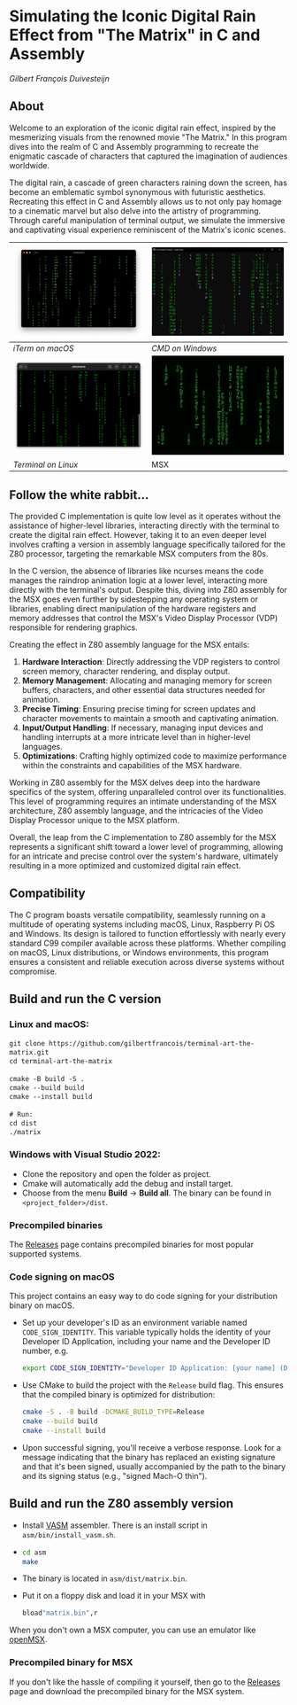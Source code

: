 # Simulating the Iconic Digital Rain Effect from "The Matrix" in C and Assembly

_Gilbert François Duivesteijn_



## About

Welcome to an exploration of the iconic digital rain effect, inspired by the mesmerizing visuals from the renowned movie "The Matrix." In this program dives into the realm of C and Assembly programming to recreate the enigmatic cascade of characters that captured the imagination of audiences worldwide.

The digital rain, a cascade of green characters raining down the screen, has become an emblematic symbol synonymous with futuristic aesthetics. Recreating this effect in C and Assembly allows us to not only pay homage to a cinematic marvel but also delve into the artistry of programming. Through careful manipulation of terminal output, we simulate the immersive and captivating visual experience reminiscent of the Matrix's iconic scenes.

| ![macOS](_assets/screenshots/macos.png)   | ![Windows](_assets/screenshots/windows.png) |
| ----------------------------------------- | ------------------------------------------- |
| *iTerm on macOS*                          | *CMD on Windows*                            |
| ![Linux](_assets/screenshots/linux2x.png) | ![MSX](_assets/screenshots/msx.png)         |
| *Terminal on Linux*                       | MSX                                         |



## Follow the white rabbit...

The provided C implementation is quite low level as it operates without the assistance of higher-level libraries, interacting directly with the terminal to create the digital rain effect. However, taking it to an even deeper level involves crafting a version in assembly language specifically tailored for the Z80 processor, targeting the remarkable MSX computers from the 80s.

In the C version, the absence of libraries like ncurses means the code manages the raindrop animation logic at a lower level, interacting more directly with the terminal's output. Despite this, diving into Z80 assembly for the MSX goes even further by sidestepping any operating system or libraries, enabling direct manipulation of the hardware registers and memory addresses that control the MSX's Video Display Processor (VDP) responsible for rendering graphics.

Creating the effect in Z80 assembly language for the MSX entails:

1. **Hardware Interaction**: Directly addressing the VDP registers to control screen memory, character rendering, and display output.
2. **Memory Management**: Allocating and managing memory for screen buffers, characters, and other essential data structures needed for animation.
3. **Precise Timing**: Ensuring precise timing for screen updates and character movements to maintain a smooth and captivating animation.
4. **Input/Output Handling**: If necessary, managing input devices and handling interrupts at a more intricate level than in higher-level languages.
5. **Optimizations**: Crafting highly optimized code to maximize performance within the constraints and capabilities of the MSX hardware.

Working in Z80 assembly for the MSX delves deep into the hardware specifics of the system, offering unparalleled control over its functionalities. This level of programming requires an intimate understanding of the MSX architecture, Z80 assembly language, and the intricacies of the Video Display Processor unique to the MSX platform.

Overall, the leap from the C implementation to Z80 assembly for the MSX represents a significant shift toward a lower level of programming, allowing for an intricate and precise control over the system's hardware, ultimately resulting in a more optimized and customized digital rain effect.



## Compatibility

The C program boasts versatile compatibility, seamlessly running on a multitude of operating systems including macOS, Linux, Raspberry Pi OS and Windows. Its design is tailored to function effortlessly with nearly every standard C99 compiler available across these platforms. Whether compiling on macOS, Linux distributions, or Windows environments, this program ensures a consistent and reliable execution across diverse systems without compromise.



## Build and run the C version

### Linux and macOS:

```
git clone https://github.com/gilbertfrancois/terminal-art-the-matrix.git
cd terminal-art-the-matrix

cmake -B build -S .
cmake --build build
cmake --install build

# Run:
cd dist
./matrix
```



### Windows with Visual Studio 2022:

- Clone the repository and open the folder as project.
- Cmake will automatically add the debug and install target.
- Choose from the menu **Build** -> **Build all**. The binary can be found in `<project_folder>/dist`.



### Precompiled binaries

The [Releases](https://github.com/gilbertfrancois/terminal-art-the-matrix/releases) page contains precompiled binaries for most popular supported systems.



### Code signing on macOS

This project contains an easy way to do code signing for your distribution binary on macOS. 

- Set up your developer's ID as an environment variable named `CODE_SIGN_IDENTITY`. This variable typically holds the identity of your Developer ID Application, including your name and the Developer ID number, e.g.

  ```sh
  export CODE_SIGN_IDENTITY="Developer ID Application: [your name] (DEV_ID_NUMBER)"
  ```

- Use CMake to build the project with the `Release` build flag. This ensures that the compiled binary is optimized for distribution:

  ```sh
  cmake -S . -B build -DCMAKE_BUILD_TYPE=Release
  cmake --build build
  cmake --install build
  ```

- Upon successful signing, you'll receive a verbose response. Look for a message indicating that the binary has replaced an existing signature and that it's been signed, usually accompanied by the path to the binary and its signing status (e.g., "signed Mach-O thin").



## Build and run the Z80 assembly version

- Install [VASM](http://www.compilers.de/vasm.html) assembler. There is an install script in `asm/bin/install_vasm.sh`.

- ```sh
  cd asm
  make
  ```

- The binary is located in `asm/dist/matrix.bin`.

- Put it on a floppy disk and load it in your MSX with

  ```sh
  bload"matrix.bin",r
  ```

When you don't own a MSX computer, you can use an emulator like [openMSX](https://openmsx.org/).



### Precompiled binary for MSX

If you don't like the hassle of compiling it yourself, then go to the [Releases](https://github.com/gilbertfrancois/terminal-art-the-matrix/releases) page and download the precompiled binary for the MSX system.

